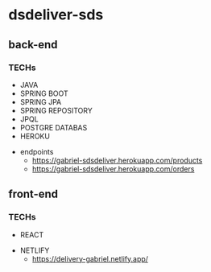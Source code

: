 # dsdeliver-sds

## back-end 

### TECHs

- JAVA
- SPRING BOOT
- SPRING JPA
- SPRING REPOSITORY
- JPQL
- POSTGRE DATABAS
- HEROKU 
+ endpoints
  + https://gabriel-sdsdeliver.herokuapp.com/products
  + https://gabriel-sdsdeliver.herokuapp.com/orders
  
  
## front-end

### TECHs

- REACT
+ NETLIFY
  + https://delivery-gabriel.netlify.app/
